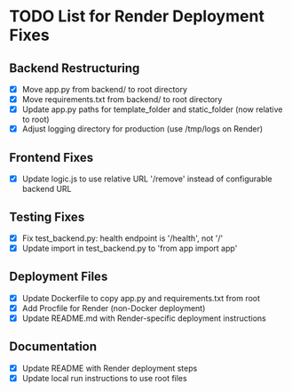 # TODO List for Render Deployment Fixes

## Backend Restructuring
- [x] Move app.py from backend/ to root directory
- [x] Move requirements.txt from backend/ to root directory
- [x] Update app.py paths for template_folder and static_folder (now relative to root)
- [x] Adjust logging directory for production (use /tmp/logs on Render)

## Frontend Fixes
- [x] Update logic.js to use relative URL '/remove' instead of configurable backend URL

## Testing Fixes
- [x] Fix test_backend.py: health endpoint is '/health', not '/'
- [x] Update import in test_backend.py to 'from app import app'

## Deployment Files
- [x] Update Dockerfile to copy app.py and requirements.txt from root
- [x] Add Procfile for Render (non-Docker deployment)
- [x] Update README.md with Render-specific deployment instructions

## Documentation
- [x] Update README with Render deployment steps
- [x] Update local run instructions to use root files
